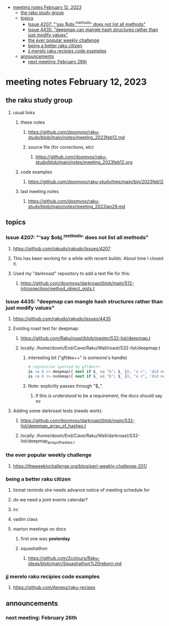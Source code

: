 - [meeting notes February 12, 2023](#orgf82c85b)
  - [the raku study group](#org604d61c)
  - [topics](#orgc5c8f94)
    - [Issue 4207: "'say $obj.<sup>methods</sup>' does not list all methods"](#orgb16c8dd)
    - [Issue 4435: "deepmap can mangle hash structures rather than just modify values"](#org612072c)
    - [the ever popular weekly challenge](#org6c1fc4a)
    - [being a better raku citizen](#orgb34a14c)
    - [jj merelo raku recipies code examples](#orgfbaaa23)
  - [announcements](#orgb301c30)
    - [next meeting: February 26th](#org60c303f)


<a id="orgf82c85b"></a>

# meeting notes February 12, 2023


<a id="org604d61c"></a>

## the raku study group

1.  usual links

    1.  these notes
    
        1.  <https://github.com/doomvox/raku-study/blob/main/notes/meeting_2023feb12.md>
        
        2.  source file (for corrections, etc)
        
            1.  <https://github.com/doomvox/raku-study/blob/main/notes/meeting_2023feb12.org>
    
    2.  code examples
    
        1.  <https://github.com/doomvox/raku-study/tree/main/bin/2023feb12>
    
    3.  last meeting notes
    
        1.  <https://github.com/doomvox/raku-study/blob/main/notes/meeting_2022jan29.md>


<a id="orgc5c8f94"></a>

## topics


<a id="orgb16c8dd"></a>

### Issue 4207: "'say $obj.<sup>methods</sup>' does not list all methods"

1.  <https://github.com/rakudo/rakudo/issues/4207>

2.  This has been working for a while with recent builds.  About time I closed it.

3.  Used my "darkroast" repository to add a test file for this:

    1.  <https://github.com/doomvox/darkroast/blob/main/S12-introspection/method_object_gists.t>


<a id="org612072c"></a>

### Issue 4435: "deepmap can mangle hash structures rather than just modify values"

1.  <https://github.com/rakudo/rakudo/issues/4435>

2.  Existing roast test for deepmap:

    1.  <https://github.com/Raku/roast/blob/master/S32-list/deepmap.t>
    
    2.  locally: /home/doom/End/Cave/Raku/Wall/roast/S32-list/deepmap.t
    
        1.  interesting bit ("gfldex++" is someone's handle)
        
            ```raku
            # regression spotted by gfldex++
            is <a b c>.deepmap({ next if $_ eq "b"; $_ }), "a c", 'did next work';
            is <a b c>.nodemap({ next if $_ eq "b"; $_ }), "a c", 'did next work';
            ```
        
        2.  Note: explicitly passes through "$\_".
        
            1.  if this is understood to be a requirement, the docs should say so

3.  Adding some darkroast tests (needs work):

    1.  <https://github.com/doomvox/darkroast/blob/main/S32-list/deepmap_array_of_hashes.t>
    
    2.  locally: /home/doom/End/Cave/Raku/Wall/darkroast/S32-list/deepmap<sub>array</sub><sub>of</sub><sub>hashes.t</sub>


<a id="org6c1fc4a"></a>

### the ever popular weekly challenge

1.  <https://theweeklychallenge.org/blog/perl-weekly-challenge-201/>


<a id="orgb34a14c"></a>

### being a better raku citizen

1.  lizmat reminds she needs advance notice of meeting schedule for

2.  do we need a joint events calendar?

3.  irc

4.  vadim class

5.  marton meetings on docs

    1.  first one was **yesterday**
    
    2.  squashathon
    
        1.  <https://github.com/2colours/Raku-ideas/blob/main/Squashathon%20reborn.md>


<a id="orgfbaaa23"></a>

### jj merelo raku recipies code examples

1.  <https://github.com/Apress/raku-recipes>


<a id="orgb301c30"></a>

## announcements


<a id="org60c303f"></a>

### next meeting: February 26th
